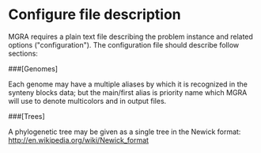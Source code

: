 Configure file description
==========================

MGRA requires a plain text file describing the problem instance and related options ("configuration").
The configuration file should describe follow sections:

###[Genomes]

Each genome may have a multiple aliases by which it is recognized in the synteny blocks data; but the main/first alias is priority name which MGRA will use to denote multicolors and in output files.

###[Trees]

A phylogenetic tree may be given as a single tree in the Newick format: http://en.wikipedia.org/wiki/Newick_format


